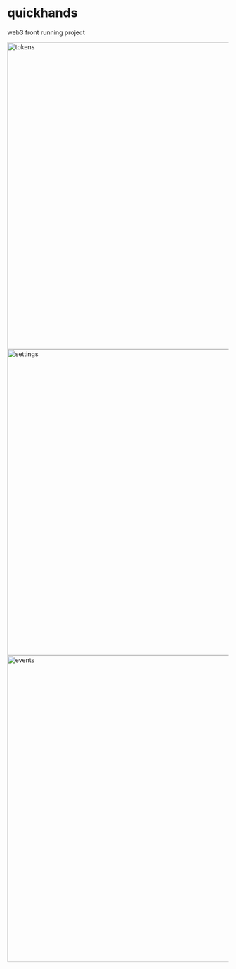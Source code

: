 # quickhands
 web3 front running project

<img width="698" alt="tokens" src="https://user-images.githubusercontent.com/2999212/160060748-d844de28-c080-499d-ac0b-f04f4b491525.png">
<img width="696" alt="settings" src="https://user-images.githubusercontent.com/2999212/160060605-8e2df541-3fdc-4bb4-93c7-8b91ea065e30.png">
<img width="697" alt="events" src="https://user-images.githubusercontent.com/2999212/160060613-6d5af824-458a-42b4-8662-ca47705ba6ec.png">

